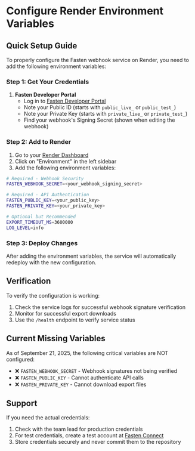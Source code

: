 # Configure Render Environment Variables

## Quick Setup Guide

To properly configure the Fasten webhook service on Render, you need to add the following environment variables:

### Step 1: Get Your Credentials

1. **Fasten Developer Portal**
   - Log in to [Fasten Developer Portal](https://connect.fastenhealth.com/developer)
   - Note your Public ID (starts with `public_live_` or `public_test_`)
   - Note your Private Key (starts with `private_live_` or `private_test_`)
   - Find your webhook's Signing Secret (shown when editing the webhook)

### Step 2: Add to Render

1. Go to your [Render Dashboard](https://dashboard.render.com/web/srv-d364tjje5dus73dsgrg0)
2. Click on "Environment" in the left sidebar
3. Add the following environment variables:

```bash
# Required - Webhook Security
FASTEN_WEBHOOK_SECRET=<your_webhook_signing_secret>

# Required - API Authentication  
FASTEN_PUBLIC_KEY=<your_public_key>
FASTEN_PRIVATE_KEY=<your_private_key>

# Optional but Recommended
EXPORT_TIMEOUT_MS=3600000
LOG_LEVEL=info
```

### Step 3: Deploy Changes

After adding the environment variables, the service will automatically redeploy with the new configuration.

## Verification

To verify the configuration is working:

1. Check the service logs for successful webhook signature verification
2. Monitor for successful export downloads
3. Use the `/health` endpoint to verify service status

## Current Missing Variables

As of September 21, 2025, the following critical variables are NOT configured:
- ❌ `FASTEN_WEBHOOK_SECRET` - Webhook signatures not being verified
- ❌ `FASTEN_PUBLIC_KEY` - Cannot authenticate API calls
- ❌ `FASTEN_PRIVATE_KEY` - Cannot download export files

## Support

If you need the actual credentials:
1. Check with the team lead for production credentials
2. For test credentials, create a test account at [Fasten Connect](https://connect.fastenhealth.com)
3. Store credentials securely and never commit them to the repository
